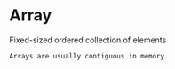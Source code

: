 # Array

Fixed-sized ordered collection of elements

~~~admonish
Arrays are usually contiguous in memory.
~~~
